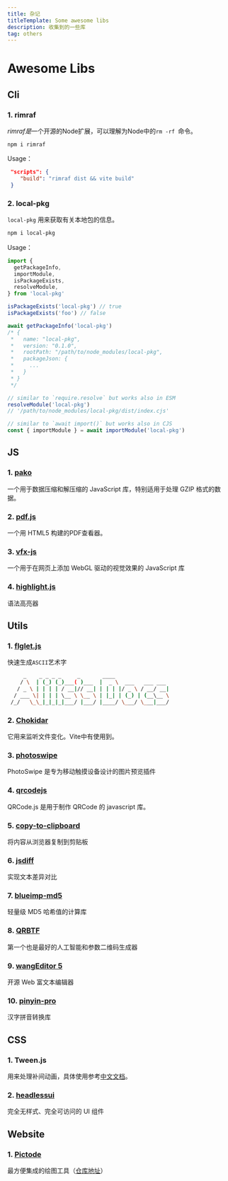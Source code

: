 ```yaml
---
title: 杂记
titleTemplate: Some awesome libs
description: 收集到的一些库
tag: others
---
```


# Awesome Libs

## Cli

### 1.  rimraf  

*rimraf是*一个开源的Node扩展，可以理解为Node中的`rm -rf `命令。

```
npm i rimraf
```

Usage：

```json
 "scripts": {
    "build": "rimraf dist && vite build"
 }	
```



### 2.  local-pkg

`local-pkg` 用来获取有关本地包的信息。

```bash
npm i local-pkg
```

Usage：

```js
import {
  getPackageInfo,
  importModule,
  isPackageExists,
  resolveModule,
} from 'local-pkg'

isPackageExists('local-pkg') // true
isPackageExists('foo') // false

await getPackageInfo('local-pkg')
/* {
 *   name: "local-pkg",
 *   version: "0.1.0",
 *   rootPath: "/path/to/node_modules/local-pkg",
 *   packageJson: {
 *     ...
 *   }
 * }
 */

// similar to `require.resolve` but works also in ESM
resolveModule('local-pkg')
// '/path/to/node_modules/local-pkg/dist/index.cjs'

// similar to `await import()` but works also in CJS
const { importModule } = await importModule('local-pkg')
```

## JS

### 1. [pako](https://github.com/nodeca/pako)

一个用于数据压缩和解压缩的 JavaScript 库，特别适用于处理 GZIP 格式的数据。

### 2. [pdf.js](https://github.com/mozilla/pdf.js)

一个用 HTML5 构建的PDF查看器。

### 3. [vfx-js](https://github.com/fand/vfx-js)

一个用于在网页上添加 WebGL 驱动的视觉效果的 JavaScript 库

### 4. [highlight.js](https://github.com/highlightjs/highlight.js)

语法高亮器

## Utils

### 1. [flglet.js](https://github.com/scottgonzalez/figlet-js)

快速生成`ASCII`艺术字
```bash
     _    _ _ _ _     _       ____                 
    / \  | (_) (_)___( )___  |  _ \  ___   ___ ___ 
   / _ \ | | | | / __|// __| | | | |/ _ \ / __/ __|
  / ___ \| | | | \__ \ \__ \ | |_| | (_) | (__\__ \
 /_/   \_\_|_|_|_|___/ |___/ |____/ \___/ \___|___/
```

### 2. [Chokidar](https://github.com/paulmillr/chokidar)

它用来监听文件变化。Vite中有使用到。

### 3. [photoswipe](https://github.com/dimsemenov/photoswipe)

PhotoSwipe 是专为移动触摸设备设计的图片预览插件

### 4. [qrcodejs](https://github.com/davidshimjs/qrcodejs)

QRCode.js 是用于制作 QRCode 的 javascript 库。

### 5. [copy-to-clipboard](https://github.com/sudodoki/copy-to-clipboard)

将内容从浏览器复制到剪贴板

### 6. [jsdiff](https://github.com/kpdecker/jsdiff)

实现文本差异对比

### 7. [blueimp-md5](https://www.npmjs.com/package/blueimp-md5)

轻量级 MD5 哈希值的计算库

### 8. [QRBTF](https://github.com/latentcat/qrbtf)

第一个也是最好的人工智能和参数二维码生成器

### 9. [wangEditor 5](https://github.com/wangeditor-team/wangEditor)

开源 Web 富文本编辑器

### 10. [pinyin-pro](https://github.com/zh-lx/pinyin-pro)

汉字拼音转换库

## CSS 

### 1. Tween.js

用来处理补间动画，具体使用参考[中文文档](https://github.com/tweenjs/tween.js/blob/main/docs/user_guide_zh-CN.md)。

### 2. [headlessui](https://github.com/tailwindlabs/headlessui)

完全无样式、完全可访问的 UI 组件

## Website

### 1. [Pictode](https://www.pictode.com/#/)

最方便集成的绘图工具（[仓库地址](https://github.com/JessYan0913/pictode)）





